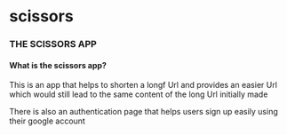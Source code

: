# scissors
<h3>THE SCISSORS APP</h3>

<h4>What is the scissors app?</h4>

<p>This is an app that helps to shorten a longf Url and provides an easier Url which would still lead to the same content of the long Url 
initially made</p>

<p>There is also an authentication page that helps users sign up easily using their google account</p>
